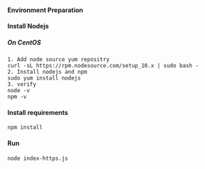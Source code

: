#### Environment Preparation

#### Install Nodejs

##### On CentOS
```
1. Add node source yum repositry
curl -sL https://rpm.nodesource.com/setup_10.x | sudo bash -
2. Install nodejs and npm
sudo yum install nodejs
3. verify
node -v
npm -v
```

#### Install requirements

```
npm install
```

#### Run
```
node index-https.js
```
